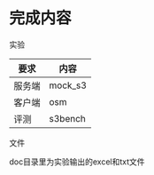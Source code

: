 # 完成内容

实验

| 要求   | 内容    |
| ------ | ------- |
| 服务端 | mock_s3 |
| 客户端 | osm     |
| 评测   | s3bench |

文件

doc目录里为实验输出的excel和txt文件